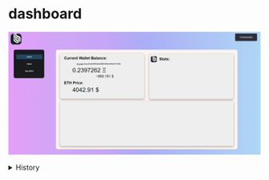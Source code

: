 # dashboard
![PNG](/public/11-12-2021.png)
<details><summary>History</summary><p>
<details><summary>11-12-2021</summary><p>
  <img src="/public/11-12-2021.png" alt="PNG"/>
  
</p></details>
